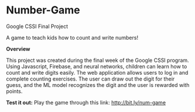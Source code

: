 # Number-Game
Google CSSI Final Project

A game to teach kids how to count and write numbers! 

**Overview**

This project was created during the final week of the Google CSSI program. Using Javascript, Firebase, and neural networks, children can learn how to count and write digits easily. The web application allows users to log in and complete counting exercises. The user can draw out the digit for their guess, and the ML model recognizes the digit and the user is rewarded with points. 

**Test it out:** Play the game through this link: http://bit.ly/num-game
